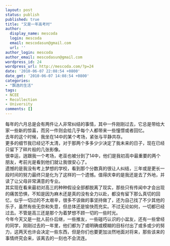 ```yaml
---
layout: post
status: publish
published: true
title: "又是一年高考时"
author:
  display_name: mescoda
  login: mescoda
  email: mescodasun@gmail.com
  url: ''
author_login: mescoda
author_email: mescodasun@gmail.com
wordpress_id: 24
wordpress_url: http://mescoda.com/?p=24
date: '2010-06-07 22:08:54 +0800'
date_gmt: '2010-06-07 14:08:54 +0800'
categories:
- "飘逸的生活"
tags:
- NCEE
- Recollection
- University
comments: []
---
```

<p>每年的六月总是会有两件让人非常纠结的事情，其中一件刚刚过去，它总是带给大家一些新的惊喜，而另一件则会给几乎每个人都带来一些憧憬或者回忆。<br />
去年的这个时候，我坐在14中的某个考场，紧张与平静共存。<br />
更多的细节我已经记不太清，对于那两个多多少少决定了我未来的日子，现在已经只留下了碎片般的几张影像。<br />
很幸运，逍跟我一个考场，老巫也被分到了14中，他们是我初高中最重要的两个朋友，考前光是看到他们就让我很安心了。<br />
遗憾的是我没有考上梦想的学校，看到那个分数真的很让人纠结，三年或是更长一段时间的努力最终只是化为了这样的一个遗憾。值得庆幸的是我还是去了外地，并读了让父母非常满意的专业。<br />
其实现在看来最初对高三的种种假设全部都脱离了现实，那些只有传闻中才会出现的痛苦恐惧，不知是因为麻木还是真的没有全力以赴，都没有留下那么真切的回忆，似乎一切过的不太艰辛，很多不该做的事坚持做了，还为自己找了不少其他的乐子，虽然有些无奈和失意，但总体还是愉快而充实。不过无论如何，一切都已经过去。不管是高三还是那个为着梦想不顾一切的一些时光。<br />
今年今天又是一批人前仆后继，一些推友，一些碰巧认识的小盆友，还有一些曾经的同学，刚刚过去的一年里，他们都为了或明确或模糊的目标付出了或多或少的努力，这两天也许会决定一些东西，但是你们也要更加淡然地面对将来，那些该来的事情终究会来，该离去的一刻也不会流连。</p>

